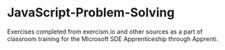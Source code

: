 # JavaScript-Problem-Solving
Exercises completed from exercism.io and other sources as a part of classroom training for the Microsoft SDE Apprenticeship through Apprenti.
